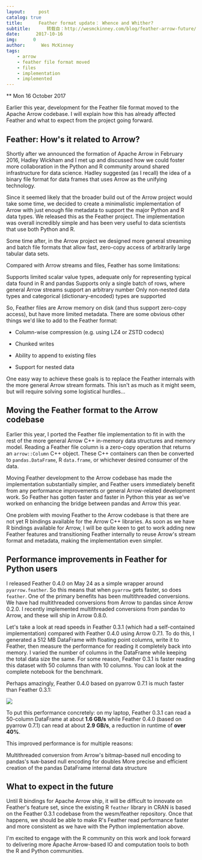 ```yaml
---
layout:     post
catalog: true
title:      Feather format update： Whence and Whither?
subtitle:      转载自：http://wesmckinney.com/blog/feather-arrow-future/
date:      2017-10-16
img:      0
author:      Wes McKinney
tags:
    - arrow
    - feather file format moved
    - files
    - implementation
    - implemented
---
```






** Mon 16 October 2017

 

Earlier this year, development for the Feather file format moved to the Apache
Arrow codebase. I will explain how this has already affected Feather and what
to expect from the project going forward.

## Feather: How's it related to Arrow?

Shortly after we announced the formation of Apache Arrow in February 2016,
Hadley Wickham and I met up and discussed how we could foster more
collaboration in the Python and R community around shared infrastructure for
data science. Hadley suggested (as I recall) the idea of a binary file format
for data frames that uses Arrow as the unifying technology.

Since it seemed likely that the broader build out of the Arrow project would
take some time, we decided to create a minimalistic implementation of Arrow
with just enough file metadata to support the major Python and R data
types. We released this as the Feather project. The implementation was
overall incredibly simple and has been very useful to data scientists that use
both Python and R.

Some time after, in the Arrow project we designed more general streaming and
batch file formats that allow fast, zero-copy access of arbitrarily large
tabular data sets.

Compared with Arrow streams and files, Feather has some limitations:

Supports limited scalar value types, adequate only for representing typical
 data found in R and pandas
Supports only a single batch of rows, where general Arrow streams support an
 arbitrary number
Only non-nested data types and categorical (dictionary-encoded) types are
 supported

So, Feather files are Arrow memory on disk (and thus support zero-copy access),
but have more limited metadata. There are some obvious other things we'd like
to add to the Feather format:

- Column-wise compression (e.g. using LZ4 or ZSTD codecs)

- Chunked writes

- Ability to append to existing files

- Support for nested data


One easy way to achieve these goals is to replace the Feather internals with
the more general Arrow stream formats. This isn't as much as it might seem, but
will require solving some logistical hurdles...

## Moving the Feather format to the Arrow codebase

Earlier this year, I ported the Feather file implementation to fit in with the
rest of the more general Arrow C++ in-memory data structures and memory
model. Reading a Feather file column is a zero-copy operation that returns an
`arrow::Column` C++ object. These C++ containers can then be converted to
`pandas.DataFrame`, R `data.frame`, or whichever desired consumer of the data.

Moving Feather development to the Arrow codebase has made the implementation
substantially simpler, and Feather users immediately benefit from any
performance improvements or general Arrow-related development work. So Feather
has gotten faster and faster in Python this year as we've worked on enhancing
the bridge between pandas and Arrow this year.

One problem with moving Feather to the Arrow codebase is that there are not yet
R bindings available for the Arrow C++ libraries. As soon as we have R bindings
available for Arrow, I will be quite keen to get to work adding new Feather
features and transitioning Feather internally to reuse Arrow's stream format
and metadata, making the implementation even simpler.

## Performance improvements in Feather for Python users

I released Feather 0.4.0 on May 24 as a simple wrapper around
`pyarrow.feather`. So this means that when `pyarrow` gets faster, so does
`feather`. One of the primary benefits has been multithreaded
conversions. We have had multithreaded conversions from Arrow to pandas
since Arrow 0.2.0. I recently implemented multithreaded conversions from pandas
to Arrow, and these will ship in Arrow 0.8.0.

Let's take a look at read speeds in Feather 0.3.1 (which had a self-contained
implementation) compared with Feather 0.4.0 using Arrow 0.7.1. To do this, I
generated a 512 MB DataFrame with floating point columns, write it to Feather,
then measure the performance for reading it completely back into memory. I
varied the number of columns in the DataFrame while keeping the total data size
the same. For some reason, Feather 0.3.1 is faster reading this dataset with 50
columns than with 10 columns. You can look at the complete notebook for the
benchmark.

Perhaps amazingly, Feather 0.4.0 based on pyarrow 0.7.1 is much faster than
Feather 0.3.1:


![](http://wesmckinney.com/images/feather_perf.png)



To put this performance concretely: on my laptop, Feather 0.3.1 can read a
50-column DataFrame at about **1.6 GB/s** while Feather 0.4.0 (based on pyarrow
0.7.1) can read at about **2.9 GB/s**, a reduction in runtime of **over 40%**.

This improved performance is for multiple reasons:

Multithreaded conversion from Arrow's bitmap-based null encoding to pandas's
 `NaN`-based null encoding for doubles
More precise and efficient creation of the pandas DataFrame internal data
 structure

## What to expect in the future

Until R bindings for Apache Arrow ship, it will be difficult to innovate on
Feather's feature set, since the existing R `feather` library in CRAN is based
on the Feather 0.3.1 codebase from the wesm/feather repository. Once that
happens, we should be able to make R's Feather read performance faster and more
consistent as we have with the Python implementation above.

I'm excited to engage with the R community on this work and look forward to
delivering more Apache Arrow-based IO and computation tools to both the R and
Python communities.
